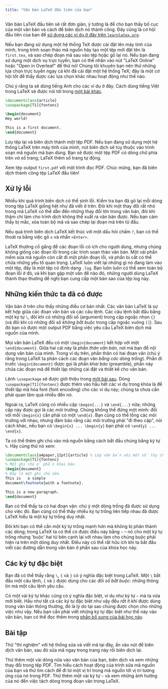 ```yaml
---
title: "Văn bản LaTeX đầu tiên của bạn"
---
```


Văn bản LaTeX đầu tiên sẽ rất đơn giản, ý tưởng là để cho bạn thấy bố cục của
một văn bản và cách để biên dịch nó thành công. Đây cũng là cơ hội đầu tiên của
bạn để [sử dụng các ví dụ ở đây trên `learnlatex.org`](help).

Nếu bạn đang sử dụng một hệ thống TeX được cài đặt lên máy tính của mình, trong
trình soạn thảo mã nguồn hãy tạo một tệp mới đặt tên là `first.tex`, và sao chép
đoạn mã sau vào tệp hoặc gõ lại nó. Nếu bạn đang sử dụng một dịch vụ trực tuyến,
bạn có thể nhấn vào nút "LaTeX Online" hoặc "Open in Overleaf" để thử nó! Chúng
tôi khuyên bạn nên thử những lựa chọn trực tuyến ngay cả khi đã cài đặt một hệ
thống TeX; đây là một cơ hội tốt để thấy được các lựa chọn khác nhau hoạt động
như thế nào.

Chú ý rằng ta sẽ dùng tiếng Anh cho các ví dụ ở đây. Cách dùng tiếng Việt trong
LaTeX sẽ được nói tới trong [một bài khác](language-01).
```latex
\documentclass{article}
\usepackage[T1]{fontenc}

\begin{document}
Hey world!

This is a first document.
\end{document}
```
Lưu tệp lại và biên dịch thành một tệp PDF. Nếu bạn đang sử dụng một hệ thống
LaTeX trên máy tính của mình, nút biên dịch sẽ tùy thuộc vào trình soạn mã nguồn
mà bạn dùng. Bạn sẽ được một tệp PDF có dòng chữ phía trên _và_ số trang; LaTeX
thêm số trang tự động.

Xem tệp output `first.pdf` với một trình đọc PDF. Chúc mừng, bạn đã biên dịch
thành công tệp LaTeX đầu tiên!

## Xử lý lỗi

Nhiều khi quá trình biên dịch có thể sinh lỗi. Kiểm tra bạn đã gõ lại mỗi dòng
trong tệp LaTeX giống hệt như đã viết ở trên. Đôi khi một thay đổi rất nhỏ trong
mã LaTeX có thể dẫn đến những thay đổi lớn trong văn bản, đôi khi thậm chí làm
cho trình dịch không thể xuất ra văn bản được. Nếu bạn cảm thấy bị mắc, xóa toàn
bộ mã và sao chép lại đoạn mã trên từ đầu.

Nếu quá trình biên dịch LaTeX kết thúc với một dấu hỏi chấm `?`, bạn có thể
thoát ra bằng việc gõ `x` và nhấn `<Enter>`.

LaTeX thường cố gắng để các đoạn lỗi có ích cho người dùng, nhưng chúng không
giống các đoạn lỗi trong các trình soạn thảo văn bản. Một vài phần mềm sửa mã
nguồn còn cắt đi một phần đoạn lỗi, và phần bị cắt có thể chứa những yếu tố
quan trọng. LaTeX luôn viết lại những gì nó đang làm vào một tệp, đây là một tệp
có định dạng `.log`. Bạn luôn luôn có thể xem toàn bộ đoạn lỗi ở đó, và khi bạn
gặp một vấn đề nào đó, những người dùng LaTeX thành thạo thường đề nghị bạn cung
cấp một bản sao của tệp log này.

## Những kiến thức ta đã có được

Văn bản ở trên cho thấy những điều cơ bản nhất. Các văn bản LaTeX là sự kết hợp
giữa các đoạn văn bản và các câu lệnh. Các câu lệnh bắt đầu bằng một ký tự `\`,
đôi khi có những đối số (argument) trong cặp ngoặc nhọn `{}` (và đôi khi có
những đối số _không bắt buộc_ trong cặp ngoặc vuông `[]`). Sau đó bạn có được
một output PDF bằng việc yêu cầu LaTeX biên dịch mã nguồn của mình.

Mọi văn bản LaTeX đều có một `\begin{document}` kết hợp với một
`\end{document}`. Giữa hai cái này là phần *thân văn bản*, nơi mà bạn để nội
dung văn bản của mình. Trong ví dụ trên, phần thân có hai đoạn văn (chú ý rằng
trong LaTeX ta phân cách các đoạn văn _bằng các dòng trống_). Phần đi trước
`\begin{document}` được gọi là phần *khai báo* (preamble), phần này chứa các
đoạn mã để thiết lập những cài đặt và thiết kế cho văn bản.

Lệnh `\usepackage` sẽ được giới thiệu trong [một bài sau](lesson-06). Dòng
`\usepackage[T1]{fontenc}` được thêm vào hầu hết các ví dụ trong khóa là để
thiết lập mã hóa font (font encoding) cho các ví dụ này; chúng ta chưa cần phải
quan tâm quá nhiều đến nó.

Ngoài ra, LaTeX cũng có nhiều cặp `\begin{...}` và `\end{...}` nữa; những cặp
này được gọi là các *môi trường*. Chúng không thể đứng một mình: đối với mỗi
`\begin{x}` cần phải có một `\end{x}`. Bạn cũng có thể lồng các môi trường với
nhau, nhưng đảm bảo rằng các môi trường phải "đi theo cặp", nói cách khác, nếu
bạn có `\begin{x} ... \begin{y}` bạn phải có `\end{y} ... \end{x}`.

Ta có thể thêm ghi chú vào mã nguồn bằng cách bắt đầu chúng bằng ký tự `%`. Hãy
cùng thử nó xem:
```latex
\documentclass[a4paper,12pt]{article} % Lớp văn bản với một số tùy chọn
\usepackage[T1]{fontenc}
% Một ghi chú ở phần khai báo
\begin{document}
% Đây là một ghi chú nữa
This is   a simple
document\footnote{with a footnote}.

This is a new paragraph.
\end{document}
```
Bạn có thể thấy ta có hai đoạn văn: chú ý một dòng trống đã được sử dụng cho
việc đó. Bạn cũng có thể thấy nhiều ký tự trống liên tiếp nhau đã được LaTeX
hiểu là một ký tự trống duy nhất.

Đôi khi bạn có thể cần một ký tự trống mạnh hơn mà không bị phân thành các dòng;
trong LaTeX ta có thể có được điều này bằng `~` &ndash; nó cho một ký tự trống
nhưng 'buộc' hai từ bên cạnh lại với nhau làm cho chúng buộc phải hiện ra trên
một dòng duy nhất. Điều này có thể rất hữu ích khi ta bắt đầu viết các đường dẫn
trong văn bản ở phần sau của khóa học này.

## Các ký tự đặc biệt

Bạn đã có thể thấy rằng `\`, `{` và `}` có ý nghĩa đặc biệt trong LaTeX. Một `\`
bắt đầu một câu lệnh, `{` và `}` được dùng cho các _đối số bắt buộc_: những
thông tin mà một câu lệnh yêu cầu.

Có một vài ký tự khác cũng có ý nghĩa đặc biệt, ví dụ như ký tự `~` mà ta vừa
mới biết. Hầu như tất cả các ký tự đặc biệt như vậy đều _rất ít khi_ được dùng
trong văn bản thông thường, đó là lý do tại sao chúng được chọn cho những việc
như vậy. Nếu bạn cần phải viết những ký tự đặc biệt như thế này vào văn bản, bạn
có thể đọc thêm trong [phần bổ sung của bài học này](more-03).

## Bài tập

Thử "thí nghiệm" với hệ thống sửa và viết mã tại đây, ấn vào nút để biên dịch
văn bản, sau đó sửa mã ngay trong trang này rồi biên dịch lại.

Thử thêm một vài dòng nữa vào văn bản của bạn, biên dịch và xem những thay đổi
trong tệp PDF. Tìm hiểu cách hoạt động của trình sửa mã nguồn của bạn và thử tìm
cách để đi từ một vị trí trong mã nguồn tới vị trí tương ứng của nó trong PDF.
Thử thêm một vài ký tự `~` và xem những ảnh hưởng của nó đến việc tách dòng
trong đoạn văn trong LaTeX.
